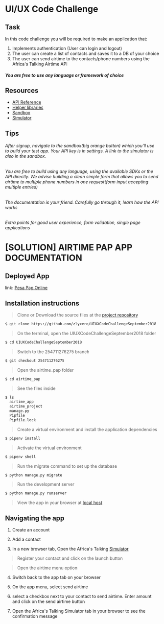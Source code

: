 # UI/UX Code Challenge

## Task
In this code challenge you will be required to make an application that:
1. Implements authentication (User can login and logout)
2. The user can create a list of contacts and saves it to a DB of your choice
3. The user can send airtime to the contacts/phone numbers using the Africa's Talking Airtime API

##### You are free to use any language or framework of choice

## Resources
- [API Reference](http://docs.africastalking.com/)
- [Helper libraries](https://github.com/AfricasTalkingLtd)
- [Sandbox](https://account.africastalking.com/apps/sandbox)
- [Simulator](https://simulator.africastalking.com:1517/)


## Tips
###### After signup, navigate to the sandbox(big orange button) which you’ll use to build your test app. Your API key is in settings. A link to the simulator is also in the sandbox.
###### You are free to build using any language, using the available SDKs or the API directly. We advise building a clean simple form that allows you to send airtime to multiple phone numbers in one request(form input accepting multiple entries)
###### The documentation is your friend. Carefully go through it, learn how the API works
###### Extra points for good user experience, form validation, single page applications




# [SOLUTION] AIRTIME PAP APP DOCUMENTATION

## Deployed App

link: [Pesa Pap Online](http://airtimeapp.herokuapp.com/)

## Installation instructions 

> Clone or Download the source files at the [project repository](https://github.com/zlyxero/UIUXCodeChallengeSeptember2018)

```sh 
$ git clone https://github.com/zlyxero/UIUXCodeChallengeSeptember2018
```

> On the terminal, open the UIUXCodeChallengeSeptember2018 folder

```sh 
$ cd UIUXCodeChallengeSeptember2018
```

> Switch to the 254711276275 branch

```sh 
$ git checkout 254711276275
```

> Open the airtime_pap folder

```sh 
$ cd airtime_pap 
```

> See the files inside 

```sh 
$ ls
  airtime_app  
  airtime_project  
  manage.py  
  Pipfile  
  Pipfile.lock
```

> Create a virtual environment and install the application dependencies

```sh 
$ pipenv install
```

> Activate the virtual environment

```sh 
$ pipenv shell
```

> Run the migrate command to set up the database

```sh 
$ python manage.py migrate
```

> Run the development server

```sh 
$ python manage.py runserver
```

> View the app in your browser at [local host](http://127.0.0.1:8000/)


## Navigating the app

1. Create an account

2. Add a contact

3. In a new browser tab, Open the Africa's Talking [Simulator](https://simulator.africastalking.com:1517/)

 > Register your contact and click on the launch button

 > Open the airtime menu option 

4. Switch back to the app tab on your browser

5. On the app menu, select send airtime

6. select a checkbox next to your contact to send airtime. Enter amount and click on the send
   airtime button

7. Open the Africa's Talking Simulator tab in your browser to see the confirmation message



